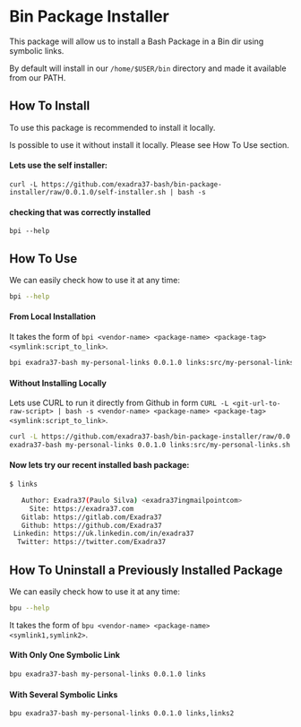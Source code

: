 # Bin Package Installer

This package will allow us to install a Bash Package in a Bin dir using symbolic links.

By default will install in our `/home/$USER/bin` directory and made it available
from our PATH.

## How To Install

To use this package is recommended to install it locally.

Is possible to use it without install it locally. Please see How To Use section.


#### Lets use the self installer:

```
curl -L https://github.com/exadra37-bash/bin-package-installer/raw/0.0.1.0/self-installer.sh | bash -s
```

#### checking that was correctly installed

```
bpi --help
```

## How To Use

We can easily check how to use it at any time:

```bash
bpi --help
```

#### From Local Installation

It takes the form of `bpi <vendor-name> <package-name> <package-tag> <symlink:script_to_link>`.

```bash
bpi exadra37-bash my-personal-links 0.0.1.0 links:src/my-personal-links.sh
```

#### Without Installing Locally

Lets use CURL to run it directly from Github in form `CURL -L <git-url-to-raw-script> | bash -s <vendor-name> <package-name> <package-tag> <symlink:script_to_link>`.

```bash
curl -L https://github.com/exadra37-bash/bin-package-installer/raw/0.0.1.0/src/installer.sh | bash -s
exadra37-bash my-personal-links 0.0.1.0 links:src/my-personal-links.sh
```

#### Now lets try our recent installed bash package:

```bash
$ links

   Author: Exadra37(Paulo Silva) <exadra37ingmailpointcom>
     Site: https://exadra37.com
   Gitlab: https://gitlab.com/Exadra37
   Github: https://github.com/Exadra37
 Linkedin: https://uk.linkedin.com/in/exadra37
  Twitter: https://twitter.com/Exadra37

```

## How To Uninstall a Previously Installed Package

We can easily check how to use it at any time:

```bash
bpu --help
```

It takes the form of `bpu <vendor-name> <package-name> <symlink1,symlink2>`.

#### With Only One Symbolic Link

```bash
bpu exadra37-bash my-personal-links 0.0.1.0 links
```

#### With Several Symbolic Links

```bash
bpu exadra37-bash my-personal-links 0.0.1.0 links,links2
```

